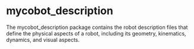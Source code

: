 # mycobot_description

The mycobot_description package contains the robot description files that define the physical aspects of a robot, including its geometry, kinematics, dynamics, and visual aspects.